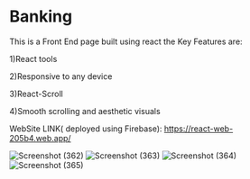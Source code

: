 # Banking
This is a Front End page built using react the Key Features are:

1)React tools

2)Responsive to any device

3)React-Scroll

4)Smooth scrolling and aesthetic visuals 

WebSite LINK( deployed using Firebase):
https://react-web-205b4.web.app/




![Screenshot (362)](https://user-images.githubusercontent.com/61550309/127515031-2d0f2f1e-c3b4-4cac-8634-50ad820c269d.png)
![Screenshot (363)](https://user-images.githubusercontent.com/61550309/127515055-2455f811-97d7-46db-b88e-953851b1dc5e.png)
![Screenshot (364)](https://user-images.githubusercontent.com/61550309/127515057-66e6d8bb-79d2-4126-878a-e8116ee02db2.png)
![Screenshot (365)](https://user-images.githubusercontent.com/61550309/127515061-81d8ebe1-abc5-4bba-bf18-9bf98f741242.png)
